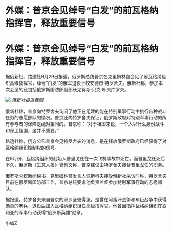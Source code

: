 # 外媒：普京会见绰号“白发”的前瓦格纳指挥官，释放重要信号

# 外媒：普京会见绰号“白发”的前瓦格纳指挥官，释放重要信号

据俄新社、路透社9月29日报道，俄罗斯总统普京在克里姆林宫会见了前瓦格纳组织高级指挥官，绰号“白发”的俄军退役上校安德烈·特罗舍夫。俄新社称，参加本次会见的还包括俄罗斯国防部副部长尤努斯·贝克·叶夫库罗夫。

![](https://inews.gtimg.com/news_bt/OgLF9KHRdxUzv_3NPfwQR4CGkRl1sJkneAQfwaA-0fF0kAA/1000)
_俄新社报道截图_

俄新社称，普京向特罗舍夫询问了他正在组建的能在特别军事行动中执行各种战斗任务的志愿部队的情况。普京还向特罗舍夫保证，俄罗斯政府对特别军事行动的所有参与者的保障是绝对相同的。普京称：“对于祖国来说，一个人以什么身份战斗和保卫祖国，这并不重要。”

路透社称，俄方公布普京会见特罗舍夫的消息，是在释放俄罗斯政府已经获得了对瓦格纳组织控制权的信号。

在8月份，瓦格纳组织的创始人普里戈任在一次飞机事故中死亡。而普里戈任死后不久，俄罗斯《生意人报》曾刊文称，普京建议由特罗舍夫接替普里戈任的职务。

俄罗斯总统新闻秘书、克里姆林宫发言人佩斯科夫接受俄新社采访时称，特罗舍夫目前在俄罗斯国防部工作，普京总统要求他负责监督参加特别军事行动的志愿部队。

据报道，特罗舍夫来自普京的家乡圣彼得堡，是曾在阿富汗战争和车臣战争中获得勋章的老兵，退役后加入瓦格纳组织担任高级指挥官。他曾因指挥瓦格纳组织在叙利亚的军事行动获得“俄罗斯英雄”勋章。

小编Z

